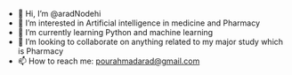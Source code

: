 - 👋 Hi, I’m @aradNodehi
- 👀 I’m interested in Artificial intelligence in medicine and Pharmacy 
- 🌱 I’m currently learning Python and machine learning
- 💞️ I’m looking to collaborate on anything related to my major study which is Pharmacy
- 📫 How to reach me: pourahmadarad@gmail.com

<!---
aradNodehi/aradNodehi is a ✨ special ✨ repository because its `README.md` (this file) appears on your GitHub profile.
You can click the Preview link to take a look at your changes.
--->
